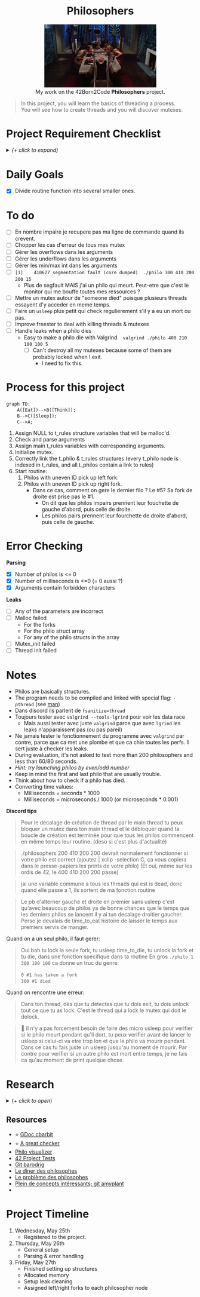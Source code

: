 <h1 align="center">Philosophers</h1>
<p align="center">
<img src="img/header.gif" width="300px" alt="beetlejuice table gif"><br />
My work on the 42Born2Code <b>Philosophers</b> project.
</p>

> In this project, you will learn the basics of threading a process.  
You will see how to create threads and you will discover mutexes.

# Project Requirement Checklist

<details>
<summary><i>(+ click to expand)</i></summary>

- [ ] Compile project using `cc`
- [ ] Global variables are forbidden
- [ ] Program should take the following arguments : `number_of_philosophers die_t eat_t sleep_t
  [number_of_times_each_philosopher_must_eat]`
  - `number_of_philosophers`: The number of philosophers and also the number
    of forks.
  - `die_t` (in milliseconds): If a philosopher didn’t start eating die_t milliseconds since the beginning of their last meal or the beginning of the simulation, they die.
  - `eat_t` (in milliseconds): The time it takes for a philosopher to eat. During that time, they will need to hold two forks.
  - `sleep_t` (in milliseconds): The time a philosopher will spend sleeping.
  - `number_of_times_each_philosopher_must_eat` (_optional argument_): If all philosophers have eaten at least `number_of_times_each_philosopher_must_eat` times, the simulation stops. If not specified, the simulation stops when a philosopher dies.
- [ ] Each philosopher has a number ranging from 1 to `number_of_philosophers`.
- [ ] Philosopher `number 1` sits next to philosopher number `number_of_philosophers`. Any other philosopher number `N` sits between philosopher number `N - 1` and philosopher number `N + 1`.

**General rules**

- The philosophers alternatively eat, think, or sleep.
  - While they are eating, they are not thinking nor sleeping;
  - While thinking, they are not eating nor sleeping;
  - While sleeping, they are not eating nor thinking.

- There are also forks on the table. There are as many forks as philosophers.
- Because serving and eating spaghetti with only one fork is very inconvenient, a
philosopher takes their right and their left forks to eat, one in each hand.
- When a philosopher has finished eating, they put their forks back on the table and
start sleeping. Once awake, they start thinking again. The simulation stops when
a philosopher dies of starvation.
- Every philosopher needs to eat and should never starve.
- Philosophers don’t speak with each other.
- Philosophers don’t know if another philosopher is about to die.
- No need to say that philosophers should avoid dying!

**Rules for the mandatory part**

- [ ] Each philosopher should be a thread.
- [ ] There is one for between each pair of philosophers. Therefore, if there are several philosophers, each philosopher has a fork on their left side and a fork on their right side. If there is only one philosopher, there should be only one fork on the table.
- [ ] To prevent philosophers from duplicating forks, you should protect the forks state with a mutex for each of them.

**About the logs of the program**

- [ ] Any state change of a philosopher must be formatted as follows:
  - timestamp_in_ms X has taken a fork
  - timestamp_in_ms X is eating
  - timestamp_in_ms X is sleeping
  - timestamp_in_ms X is thinking
  - timestamp_in_ms X died
> Replace timestamp_in_ms with the current timestamp in milliseconds and X with the philosopher number.
- [ ] A displayed state message should not be mixed up with another message.
- [ ] A message announcing a philosopher died should be displayed no more than 10 ms after the actual death of the philosopher.
- [ ] Again, philosophers should avoid dying!

> The program must not have any data races.

</details>

# Daily Goals

- [x] Divide routine function into several smaller ones.

# To do
- [ ] En nombre impaire je recupere pas ma ligne de commande quand ils crevent.
- [ ] Chopper les cas d'erreur de tous mes mutex
- [ ] Gérer les overflows dans les arguments
- [ ] Gérer les underflows dans les arguments
- [ ] Gérer les min/max int dans les arguments
- [ ] `[1]    410627 segmentation fault (core dumped)  ./philo 300 410 200 200 15`
  - Plus de segfault MAIS j'ai un philo qui meurt. Peut-etre que c'est le monitor qui me bouffe toutes mes ressources ?
- [ ] Mettre un mutex autour de "someone died" puisque plusieurs threads essayent d'y acceder en meme temps.
- [ ] Faire un `usleep` plus petit qui check regulierement s'il y a eu un mort ou pas.
- [ ] Improve freester to deal with killing threads & mutexes
- [ ] Handle leaks when a philo dies
    - Easy to make a philo die with Valgrind. ` valgrind ./philo 400 210 100 100 5`
        - [ ] Can't destroy all my mutexes because some of them are probably locked when I exit.
            - I need to fix this.

# Process for this project

```mermaid
graph TD;
    A([Eat])-->B([Think]);
    B-->C([Sleep]);
    C-->A;
```

1. Assign NULL to t_rules structure variables that will be malloc'd.
2. Check and parse arguments
3. Assign main t_rules variables with corresponding arguments.
4. Initialize mutex.
5. Correctly link the t_philo & t_rules structures (every t_philo node is indexed in t_rules, and all t_philos contain a link to rules)
6. Start routine:
   1. Philos with uneven ID pick up left fork.
   2. Philos with uneven ID pick up right fork.
      - Dans ce cas, comment on gere le dernier filo ? Le #5? Sa fork de droite est prise pas le #1.
        - On dit que les philos impairs prennent leur fouchette de gauche d'abord, puis celle de droite.
        - Les philos pairs prennent leur fourchette de droite d'abord, puis celle de gauche.

# Error Checking

**Parsing**
- [x] Number of philos is <= 0
- [x] Number of milliseconds is <=0 (= 0 aussi ?)
- [x] Arguments contain forbidden characters

**Leaks**
- [ ] Any of the parameters are incorrect
- [ ] Malloc failed
  - For the forks
  - For the philo struct array
  - For any of the philo structs in the array
- [ ] Mutex_init failed
- [ ] Thread init failed

# Notes

- Philos are basically structures.
- The program needs to be compiled and linked with special flag: `-pthread` (see [man](http://manpagesfr.free.fr/man/man7/pthreads.7.html))
- Dans discord ils parlent de `fsanitize=thread`
- Toujours tester avec `valgrind --tools-lgrind` pour voir les data race
  - Mais aussi tester avec juste `valgrind` parce que avec `lgrind` les leaks n'apparaissent pas (ou pas pareil)
- Ne jamais tester le fonctionnement du programme avec `valgrind` par contre, parce que ca met une plombe et que ca chie toutes les perfs. Il sert juste à checker les leaks.
- During evaluation, it's not asked to test more than 200 philosophers and less than 60/80 seconds.
- _Hint: try launching philos by even/odd number_
- Keep in mind the first and last philo that are usually trouble.
- Think about how to check if a philo has died.
- Converting time values:
  - Milliseconds = seconds * 1000
  - Milliseconds = microseconds / 1000 (or microseconds * 0.001)

**Discord tips**

> Pour le décalage de création de thread par le main thread tu peux bloquer un mutex dans ton main thread et le débloquer quand ta boucle de création est terminée pour que tous les philos commencent en même temps leur routine. (deso si c'est plus d'actualité)

>./philosophers 200 410 200 200 devrait normalement fonctionner si votre philo est correct (ajoutez  | xclip -selection C, ça vous copiera dans le presse-papiers les prints de votre philo)
(Et oui, même sur les ordis de 42, le 400 410 200 200 passe)

> jai une variable commune a tous les threads qui est is dead, donc quand elle passe a 1, ils sortent de ma fonction routine

> Le pb d'alterner gauche et droite en premier sans usleep c'est qu'avec beaucoup de philos ya de bonne chances que le temps que les derniers philos se lancent il y ai tun decalage droitier gaucher.
> Perso je devalais de time_to_eat histoire de laisser le temps aux premiers servis de manger.

Quand on a un seul philo, il faut gerer:
> Oui bah tu lock la seule fork, tu usleep time_to_die, tu unlock la fork et tu die, dans une fonction spécifique dans ta routine
> En gros `./philo 1 300 100 100` ca donne un truc du genre:  
> 
> `0 #1 has taken a fork`  
> `300 #1 died`

Quand on rencontre une erreur:
> Dans ton thread, dès que tu détectes que tu dois exit, tu dois unlock tout ce que tu as lock. C'est le thread qui a lock le mutex qui doit le delock.

> 💅 Il n'y a pas forcement besoin de faire des micro usleep pour verifier si le philo meurt pendant qu'il dort, tu peux verifier avant de lancer le usleep si celui-ci va etre trop lon et que le philo va mourir pendant. Dans ce cas tu fais juste un usleep jusqu'au moment de mourir. Par contre pour verifier si un autre philo est mort entre temps, je ne fais ca qu'au moment de print quelque chose.

# Research

<details><summary>(<i>+ click to open</i>)</summary>

- [Difference between a process and a thread](https://stackoverflow.com/questions/200469/what-is-the-difference-between-a-process-and-a-thread)
    - A thread is a subset of the process.
    - It is termed a _lightweight process_ since it is similar to a real process but executes withing the context of a process and shares the same resources allotted to the process by the kernel.
    - All the threads running within a process share the same address space, file descriptors, and other process related attributes, but have their own registers and stacks.
    - A stack register is a computer central processor register whose purpose is to keep track of a call stack (usually shortened to _the stack_).
- [Race conditions](https://stackoverflow.com/questions/34510/what-is-a-race-condition)
    - They occur when two or more threads can access shared data and they try to change it at the same time. Because the thread scheduling algorithm can swap between threads at any time, we don't know the order in which the threads will attempt to access the shared data. Therefore, the result of the change in data is dependent on the thread scheduling algorithm (i.e. both threads are "racing" to access/change the data).
    - Problems often occur when one thread does a "check then act" (`check` if the value is `X`, then `act` to do something that depends on the value being `X`) and another thread does something to the value in between the `check` and the `act`.
    - Race conditions can be avoided by employing some sort of locking mechanism before the code that accesses the shared resource:
    ```C
    - for ( int i = 0; i < 10000000; i++ )
    {
    //lock x
    x = x + 1;
    //unlock x
    }
    ```
  - For more on locking, search for: **mutex**, **semaphore**, critical section, shared resource.


- [Locking Order and Deadlocks](https://www.informit.com/articles/article.aspx?p=1626979&seqNum=4)
    - The biggest issue wih using locks for synchronisation is _deadlock_. It basically happens when you have two bits of code, each of which holds one lock, but each one needs the other one's lock in order to proceed.
    - If each bit of code needs only one lock at a time, deadlock will not occur, but unfortunately this is not always possible.
    - The simplest way of avoiding deadlock when you need more than one lock is to enforce a locking order, in which you can acquire two locks only by doing so in a specified order.
    - In this situation, if you acquire one lock and fail to acquire the other, then you  must release the first lock and try again. The problem with this plan is that it may not be possible to release the first lock safely. 
    - Although this case is the simplest, it can become arbitrarily complex. One classic example is the "dining philosophers" problem. Each philosopher has a chopstick on either side of him and requires two to eat. They all start by picking up the chopstick on their right. Now they're deadlocked—no one can proceed until someone puts down his chopstick.
    - You can also easily enter a livelock condition from here. If each philosopher puts down the chopstick on his right and tries to pick up the one on the left, then they're stuck that way. They may put the left one down and pick up the one on the right again, oscillating between two states without actually managing to eat.
    - **This problem could be avoided if each chopstick had a number, and they all had to be picked up in order. In this case, all of the philosophers would try to pick up the one on their right, except for the one sitting between the chopsticks with the highest number on one side and the lowest number on the other side. He would have to wait until the person using the chopstick on his left had finished before he could pick up the one on his right. Or he would get there first. In both cases, at least one person would be able to pick up both chopsticks. Once he'd finished eating, at least one more person would be able to start.**


- **Mutex**
  - A mutex is a MUTual EXclusion device, and  is  useful  for protecting  shared data structures from concurrent modifications, and implementing critical sections and  monitors.
  - A  mutex  has  two possible states: `unlocked` (not owned by any thread), and `locked` (owned by one thread).
  - A mutex can never  be owned by two different threads simultaneously.
  - A thread attempting to lock a mutex that is  already  locked by  another  thread  is  suspended until the owning thread unlocks the mutex first.
      

- Researching the allowed external functions:

    - **memset**
        - `memset` - fill memory with a constant byte
        - `void *memset(void *s, int c, size_t n);`
        - The memset() function fills the first n bytes of the memory area pointed to by s with the constant byte c.
    - **usleep**
        - `int usleep(useconds_t usec);`
        - The `usleep()` function suspends execution of the calling thread for (at least) usec microseconds. The sleep may be lengthened slightly by any system activity or by the time spent processing the call or by the granularity of system timers.
    - **gettimeofday**
        - `#include <sys/time.h>`
        - `int gettimeofday(struct timeval *restrict tv, struct timezone *restrict tz);`
        - The `tv` argument is a `struct timeval` (as specified in `<sys/time.h>`) and gives the number of seconds and microseconds since the `Epoch` (`1970-01-01 00:00:00 +0000 (UTC)`):
      ```C
      struct timeval {
          time_t      tv_sec;     /* seconds */
          suseconds_t tv_usec;    /* microseconds */
      };
      ```
        - The `tz` argument is a `struct timezone`. The use of the `timezone` structure is obsolete; the tz argument
          should normally be specified as `NULL`.
      ```C
      struct timezone {
                 int tz_minuteswest;     /* minutes west of Greenwich */
                 int tz_dsttime;         /* type of DST correction */
             };
      ```
      - To have the time in milliseconds, I have to do tv_sec * 1000 and tv_usec / 1000.
    - **pthread_create**
        - `int pthread_create(pthread_t * thread, pthread_attr_t * attr, void * (*start_routine)(void *), void * arg);`
        - Creates a new thread and returns a thread identifier.
        - Needs a pointer to a previously defined `pthread_t` variable.
        - If we don't want to set `pthread_attr_t` we can set that to `NULL` and a default configuration will be set.
        - If the `start_routine` function does not need arguments, the `void * arg` argument can also be set to `NULL`.
    - **pthread_detach**
        - ` int pthread_detach(pthread_t th);`
        - The `pthread_detach()` function marks the thread identified by thread as detached. When a detached thread terminates, its resources are automatically released back to the system without the need for another thread to join with the terminated thread.
        - Once a thread has been detached, it can't be joined with `pthread_join()` or be made joinable again.
        - The detached attribute merely determines the behavior of the system when the thread terminates; it does not prevent the thread from being terminated if the process terminates using `exit()` (or equivalently, if the main thread returns).
        - 🚨 Either `pthread_join()` or `pthread_detach()` should be called for each thread that an application creates, so that system resources for the thread can be released. (But note that the resources of all threads are freed when the process terminates.)
    - **pthread_join**
        - `int pthread_join(pthread_t thread, void **retval)`
        - The `pthread_join()` function waits for the thread specified by thread to terminate. (ndlr: This is basically the `waitpid` function, but for threads.)
        - If `retval` is not `NULL`, then `pthread_join()` copies the exit status of the target thread (i.e., the value that the target thread supplied to pthread_exit(3)) into the location pointed to by retval.
        - If the target thread was canceled, then PTHREAD_CANCELED is placed in the location pointed to by `retval`.
    - **pthread_mutex_init**
        - `int pthread_mutex_init(pthread_mutex_t *mutex, const pthread_mutexattr_t *attr);`
        - The `pthread_mutex_init()` function initialises the mutex referenced by `mutex` with attributes specified by `attr`.
    - **pthread_mutex_destroy**
        - `int pthread_mutex_destroy(pthread_mutex_t *mutex);`
        - The `pthread_mutex_destroy()` function destroys the mutex object referenced by `mutex`; the mutex object becomes, in effect, uninitialised.
        - A destroyed mutex object can be re-initialised using `pthread_mutex_init()`; the results of otherwise referencing the object after it has been destroyed are undefined.
    - **pthread_mutex_lock**
        - `int pthread_mutex_lock(pthread_mutex_t *mutex));`
        - `pthread_mutex_lock` locks the given mutex.
        - If the mutex is currently unlocked, it becomes locked  and  owned  by  the calling  thread, and  pthread_mutex_lock  returns immediately.
        - If the mutex is already locked by  another  thread, pthread_mutex_lock  suspends  the calling thread until the mutex is unlocked.
        - If the mutex is already locked by the calling thread, the behavior  of pthread_mutex_lock depends on the kind of the mutex. (etc...) ([see man for more](http://www.skrenta.com/rt/man/pthread_mutex_init.3.html))
    - **pthread_mutex_unlock**
        - `int pthread_mutex_unlock(pthread_mutex_t *mutex);`
        - `pthread_mutex_unlock` unlocks the given mutex. The mutex is assumed to be locked and owned by the  calling  thread  on entrance  to pthread_mutex_unlock.
        -  If the mutex is of the ``fast'' kind (etc...) ([see man for more](http://www.skrenta.com/rt/man/pthread_mutex_init.3.html))

</details>

## Resources
- ⭐ [GDoc cbarbit](https://docs.google.com/document/d/1EeAgXkygFQu8qNJby_PP6XO9jWEpMlHozX1fCX64Bvg/edit)
- ⭐ [A great checker](https://github.com/busshi/philo_checker)
- [Philo visualizer](https://nafuka11.github.io/philosophers-visualizer/)
- [42 Project Tests](https://github.com/Kwevan/42-Tests)
- [Git barodrig](https://github.com/BastienRodz/philosophers)
- [Le dîner des philosophes](https://fr.wikipedia.org/wiki/D%C3%AEner_des_philosophes)
- [Le problème des philosophes](https://perso.ens-lyon.fr/michael.rao/ASR2/cours_slides_8.pdf)
- [Plein de concepts intéressants; git amyplant](https://github.com/iciamyplant/Philosophers)
- 
# Project Timeline

1. Wednesday, May 25th
   - Registered to the project.
2. Thursday, May 26th
   - General setup
   - Parsing & error handling
3. Friday, May 27th
   - Finished setting up structures
   - Allocated memory
   - Setup leak cleaning
   - Assigned left/right forks to each philosopher node
